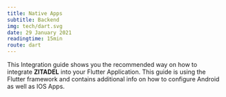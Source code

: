 ```yaml
---
title: Native Apps
subtitle: Backend
img: tech/dart.svg
date: 29 January 2021
readingtime: 15min
route: dart
---
```


This Integration guide shows you the recommended way on how to integrate **ZITADEL** into your Flutter Application.
This guide is using the Flutter framework and contains additional info on how to configure Android as well as IOS Apps.